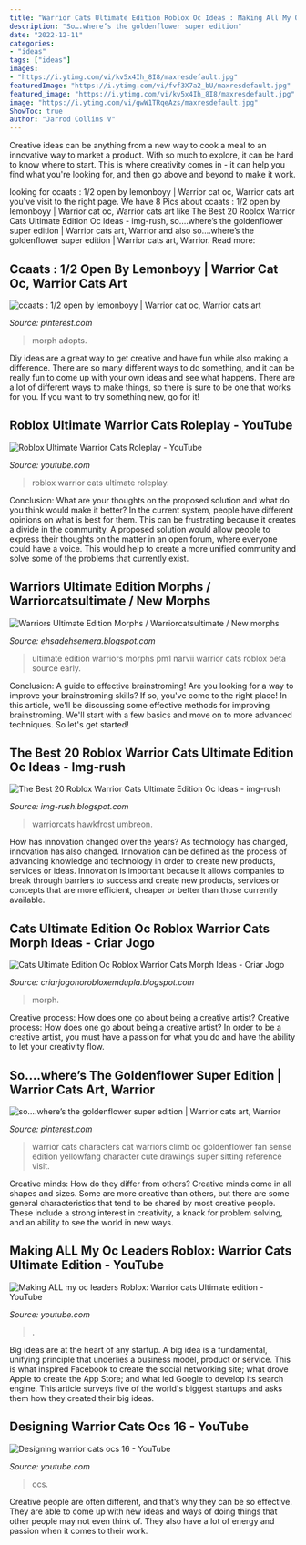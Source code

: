 ```yaml
---
title: "Warrior Cats Ultimate Edition Roblox Oc Ideas : Making All My Oc Leaders Roblox: Warrior Cats Ultimate Edition"
description: "So….where’s the goldenflower super edition"
date: "2022-12-11"
categories:
- "ideas"
tags: ["ideas"]
images:
- "https://i.ytimg.com/vi/kv5x4Ih_8I8/maxresdefault.jpg"
featuredImage: "https://i.ytimg.com/vi/fvf3X7a2_bU/maxresdefault.jpg"
featured_image: "https://i.ytimg.com/vi/kv5x4Ih_8I8/maxresdefault.jpg"
image: "https://i.ytimg.com/vi/gwW1TRqeAzs/maxresdefault.jpg"
ShowToc: true
author: "Jarrod Collins V"
---
```



Creative ideas can be anything from a new way to cook a meal to an innovative way to market a product. With so much to explore, it can be hard to know where to start. This is where creativity comes in - it can help you find what you're looking for, and then go above and beyond to make it work.

	

		
looking for ccaats : 1/2 open by lemonboyy | Warrior cat oc, Warrior cats art you've visit to the right page. We have 8 Pics about ccaats : 1/2 open by lemonboyy | Warrior cat oc, Warrior cats art like The Best 20 Roblox Warrior Cats Ultimate Edition Oc Ideas - img-rush, so….where’s the goldenflower super edition | Warrior cats art, Warrior and also so….where’s the goldenflower super edition | Warrior cats art, Warrior. Read more:
		
    
## Ccaats : 1/2 Open By Lemonboyy | Warrior Cat Oc, Warrior Cats Art

<img loading=lazy src="https://i.pinimg.com/originals/a1/2e/11/a12e11aa118cae6c33c59226af0f2ef7.png" onerror="this.onerror=null;this.src='https://tse4.mm.bing.net/th?id=OIP.TPhw6-Hjcmm2hTOGSTY3pQHaDu&amp;pid=15.1';" alt="ccaats : 1/2 open by lemonboyy | Warrior cat oc, Warrior cats art">

_Source: pinterest.com_

>morph adopts. 

	

Diy ideas are a great way to get creative and have fun while also making a difference. There are so many different ways to do something, and it can be really fun to come up with your own ideas and see what happens. There are a lot of different ways to make things, so there is sure to be one that works for you. If you want to try something new, go for it!

    
## Roblox Ultimate Warrior Cats Roleplay - YouTube

<img loading=lazy src="https://i.ytimg.com/vi/gwW1TRqeAzs/maxresdefault.jpg" onerror="this.onerror=null;this.src='https://tse4.mm.bing.net/th?id=OIP.gUejcsRcjAJUN-iKuut0XAHaEK&amp;pid=15.1';" alt="Roblox Ultimate Warrior Cats Roleplay - YouTube">

_Source: youtube.com_

>roblox warrior cats ultimate roleplay. 

	

Conclusion: What are your thoughts on the proposed solution and what do you think would make it better?
In the current system, people have different opinions on what is best for them. This can be frustrating because it creates a divide in the community. A proposed solution would allow people to express their thoughts on the matter in an open forum, where everyone could have a voice. This would help to create a more unified community and solve some of the problems that currently exist.

    
## Warriors Ultimate Edition Morphs / Warriorcatsultimate / New Morphs

<img loading=lazy src="https://pm1.narvii.com/7334/287e8be55344a17705b032b929d672b6a15e10f3r1-1052-658v2_00.jpg" onerror="this.onerror=null;this.src='https://tse1.mm.bing.net/th?id=OIP.h7x0-axFPu0BG-frmz0-ZgHaEo&amp;pid=15.1';" alt="Warriors Ultimate Edition Morphs / Warriorcatsultimate / New morphs">

_Source: ehsadehsemera.blogspot.com_

>ultimate edition warriors morphs pm1 narvii warrior cats roblox beta source early. 

	

Conclusion: A guide to effective brainstroming!
Are you looking for a way to improve your brainstroming skills? If so, you've come to the right place! In this article, we'll be discussing some effective methods for improving brainstroming. We'll start with a few basics and move on to more advanced techniques. So let's get started!

    
## The Best 20 Roblox Warrior Cats Ultimate Edition Oc Ideas - Img-rush

<img loading=lazy src="https://i0.wp.com/i.redd.it/jfl75t9zb6y61.jpg" onerror="this.onerror=null;this.src='https://tse1.mm.bing.net/th?id=OIP.T6KoKBQ-Nw8oFlM8LSzZNgHaFS&amp;pid=15.1';" alt="The Best 20 Roblox Warrior Cats Ultimate Edition Oc Ideas - img-rush">

_Source: img-rush.blogspot.com_

>warriorcats hawkfrost umbreon. 

	

How has innovation changed over the years?
As technology has changed, innovation has also changed. Innovation can be defined as the process of advancing knowledge and technology in order to create new products, services or ideas. Innovation is important because it allows companies to break through barriers to success and create new products, services or concepts that are more efficient, cheaper or better than those currently available.

    
## Cats Ultimate Edition Oc Roblox Warrior Cats Morph Ideas - Criar Jogo

<img loading=lazy src="https://lh6.googleusercontent.com/proxy/ouWSdcpH_Qr4QxZtF9aOO17oK9h-Fd3tQvhgqA8oCp3F-ZVmeB0Ft9Oe0ZPBABxOEC_0xmahg_-hl8jYCLEdsr2ZW-hDtcNlBUxwI2gXNCYAc29vP3XfEc50v-L0ZfOzZAEwMULRc5LFvQ=w1200-h630-p-k-no-nu" onerror="this.onerror=null;this.src='https://tse2.mm.bing.net/th?id=OIP.2CXklKxjHsiSOh6whmMCrAAAAA&amp;pid=15.1';" alt="Cats Ultimate Edition Oc Roblox Warrior Cats Morph Ideas - Criar Jogo">

_Source: criarjogonorobloxemdupla.blogspot.com_

>morph. 

	

Creative process: How does one go about being a creative artist?
Creative process: How does one go about being a creative artist?
In order to be a creative artist, you must have a passion for what you do and have the ability to let your creativity flow.

    
## So….where’s The Goldenflower Super Edition | Warrior Cats Art, Warrior

<img loading=lazy src="https://i.pinimg.com/originals/61/19/1d/61191d83a345abf942eb3353d4373582.png" onerror="this.onerror=null;this.src='https://tse3.mm.bing.net/th?id=OIP.jr9Jj_eFA6lFSx_6Wiu3RgHaFC&amp;pid=15.1';" alt="so….where’s the goldenflower super edition | Warrior cats art, Warrior">

_Source: pinterest.com_

>warrior cats characters cat warriors climb oc goldenflower fan sense edition yellowfang character cute drawings super sitting reference visit. 

	

Creative minds: How do they differ from others?
Creative minds come in all shapes and sizes. Some are more creative than others, but there are some general characteristics that tend to be shared by most creative people. These include a strong interest in creativity, a knack for problem solving, and an ability to see the world in new ways.

    
## Making ALL My Oc Leaders Roblox: Warrior Cats Ultimate Edition - YouTube

<img loading=lazy src="https://i.ytimg.com/vi/kv5x4Ih_8I8/maxresdefault.jpg" onerror="this.onerror=null;this.src='https://tse2.mm.bing.net/th?id=OIP.keHF1t4dyj69JYejrLJSnQHaEK&amp;pid=15.1';" alt="Making ALL my oc leaders Roblox: Warrior cats Ultimate edition - YouTube">

_Source: youtube.com_

>. 

	

Big ideas are at the heart of any startup. A big idea is a fundamental, unifying principle that underlies a business model, product or service. This is what inspired Facebook to create the social networking site; what drove Apple to create the App Store; and what led Google to develop its search engine. This article surveys five of the world's biggest startups and asks them how they created their big ideas.

    
## Designing Warrior Cats Ocs 16 - YouTube

<img loading=lazy src="https://i.ytimg.com/vi/fvf3X7a2_bU/maxresdefault.jpg" onerror="this.onerror=null;this.src='https://tse1.mm.bing.net/th?id=OIP.d037asFwmFd_7mWlgT8wKQHaEK&amp;pid=15.1';" alt="Designing warrior cats ocs 16 - YouTube">

_Source: youtube.com_

>ocs. 

	

Creative people are often different, and that’s why they can be so effective. They are able to come up with new ideas and ways of doing things that other people may not even think of. They also have a lot of energy and passion when it comes to their work.

